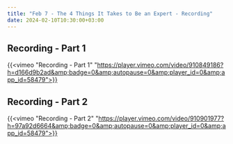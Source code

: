 ```yaml
---
title: "Feb 7 - The 4 Things It Takes to Be an Expert - Recording"
date: 2024-02-10T10:30:00+03:00
---
```

## Recording - Part 1

{{<vimeo "Recording - Part 1" "https://player.vimeo.com/video/910849186?h=d166d9b2ad&amp;badge=0&amp;autopause=0&amp;player_id=0&amp;app_id=58479">}}

## Recording - Part 2

{{<vimeo "Recording - Part 2" "https://player.vimeo.com/video/910901977?h=97a92d6664&amp;badge=0&amp;autopause=0&amp;player_id=0&amp;app_id=58479">}}
